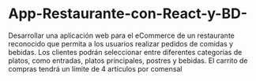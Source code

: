 # App-Restaurante-con-React-y-BD-
Desarrollar una aplicación web para el eCommerce de un restaurante reconocido que permita a los usuarios realizar pedidos de comidas y bebidas. Los clientes podrán seleccionar entre diferentes categorías de platos, como entradas, platos principales, postres y bebidas. El carrito de compras tendrá un límite de 4 artículos por comensal

